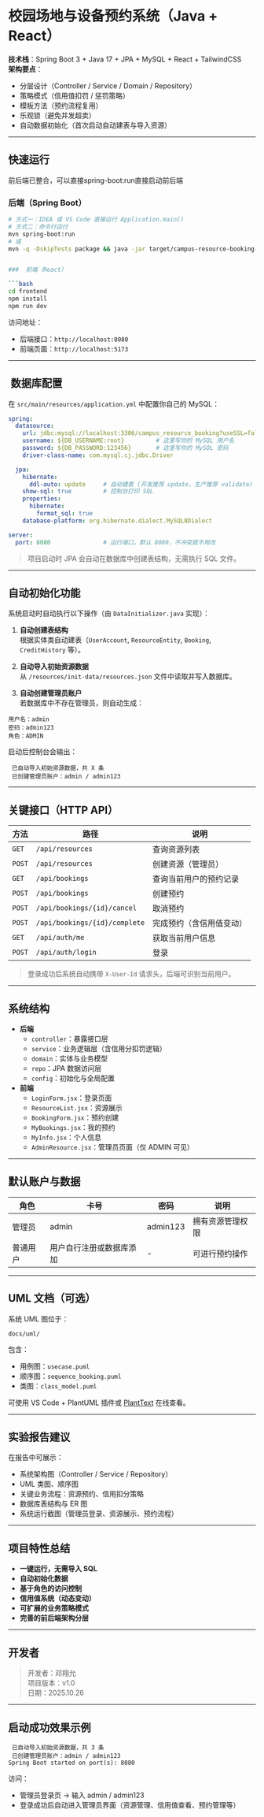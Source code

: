 #  校园场地与设备预约系统（Java + React）

**技术栈**：Spring Boot 3 + Java 17 + JPA + MySQL + React + TailwindCSS  
**架构要点**：
- 分层设计（Controller / Service / Domain / Repository）
- 策略模式（信用值扣罚 / 惩罚策略）
- 模板方法（预约流程复用）
- 乐观锁（避免并发超卖）
- 自动数据初始化（首次启动自动建表与导入资源）

---

##  快速运行
前后端已整合，可以直接spring-boot:run直接启动前后端

###  后端（Spring Boot）

```bash
# 方式一：IDEA 或 VS Code 直接运行 Application.main()
# 方式二：命令行运行
mvn spring-boot:run
# 或
mvn -q -DskipTests package && java -jar target/campus-resource-booking-0.1.0.jar


###  前端（React）

```bash
cd frontend
npm install
npm run dev
```

访问地址：
- 后端接口：`http://localhost:8080`
- 前端页面：`http://localhost:5173`

---

##  ️ 数据库配置

在 `src/main/resources/application.yml` 中配置你自己的 MySQL：

```yaml
spring:
  datasource:
    url: jdbc:mysql://localhost:3306/campus_resource_booking?useSSL=false&serverTimezone=Asia/Shanghai&allowPublicKeyRetrieval=true
    username: ${DB_USERNAME:root}         # 这里写你的 MySQL 用户名
    password: ${DB_PASSWORD:123456}       # 这里写你的 MySQL 密码
    driver-class-name: com.mysql.cj.jdbc.Driver

  jpa:
    hibernate:
      ddl-auto: update     # 自动建表 (开发推荐 update，生产推荐 validate)
    show-sql: true         # 控制台打印 SQL
    properties:
      hibernate:
        format_sql: true
    database-platform: org.hibernate.dialect.MySQL8Dialect

server:
  port: 8080               # 运行端口，默认 8080，不冲突就不用改
```

>  项目启动时 JPA 会自动在数据库中创建表结构，无需执行 SQL 文件。

---

##  自动初始化功能

系统启动时自动执行以下操作（由 `DataInitializer.java` 实现）：

1.  **自动创建表结构**  
   根据实体类自动建表（`UserAccount`, `ResourceEntity`, `Booking`, `CreditHistory` 等）。

2.  **自动导入初始资源数据**  
   从 `/resources/init-data/resources.json` 文件中读取并写入数据库。

3.  **自动创建管理员账户**  
   若数据库中不存在管理员，则自动生成：
   ```
   用户名：admin
   密码：admin123
   角色：ADMIN
   ```

启动后控制台会输出：
```
 已自动导入初始资源数据，共 X 条
 已创建管理员账户：admin / admin123
```

---

##  关键接口（HTTP API）

| 方法 | 路径 | 说明 |
|------|------|------|
| `GET` | `/api/resources` | 查询资源列表 |
| `POST` | `/api/resources` | 创建资源（管理员） |
| `GET` | `/api/bookings` | 查询当前用户的预约记录 |
| `POST` | `/api/bookings` | 创建预约 |
| `POST` | `/api/bookings/{id}/cancel` | 取消预约 |
| `POST` | `/api/bookings/{id}/complete` | 完成预约（含信用值变动） |
| `GET` | `/api/auth/me` | 获取当前用户信息 |
| `POST` | `/api/auth/login` | 登录 |

> 登录成功后系统自动携带 `X-User-Id` 请求头，后端可识别当前用户。

---

##  系统结构

- **后端**
    - `controller`：暴露接口层
    - `service`：业务逻辑层（含信用分扣罚逻辑）
    - `domain`：实体与业务模型
    - `repo`：JPA 数据访问层
    - `config`：初始化与全局配置
- **前端**
    - `LoginForm.jsx`：登录页面
    - `ResourceList.jsx`：资源展示
    - `BookingForm.jsx`：预约创建
    - `MyBookings.jsx`：我的预约
    - `MyInfo.jsx`：个人信息
    - `AdminResource.jsx`：管理员页面（仅 ADMIN 可见）

---

##  默认账户与数据

| 角色 | 卡号 | 密码 | 说明 |
|------|------|------|------|
| 管理员 | admin | admin123 | 拥有资源管理权限 |
| 普通用户 | 用户自行注册或数据库添加 | - | 可进行预约操作 |

---

##  UML 文档（可选）

系统 UML 图位于：
```
docs/uml/
```

包含：
- 用例图：`usecase.puml`
- 顺序图：`sequence_booking.puml`
- 类图：`class_model.puml`

可使用 VS Code + PlantUML 插件或 [PlantText](https://www.planttext.com/) 在线查看。

---

##  实验报告建议

在报告中可展示：
- 系统架构图（Controller / Service / Repository）
- UML 类图、顺序图
- 关键业务流程：资源预约、信用扣分策略
- 数据库表结构与 ER 图
- 系统运行截图（管理员登录、资源展示、预约流程）

---

##  项目特性总结

-  **一键运行，无需导入 SQL**
-  **自动初始化数据**
-  **基于角色的访问控制**
-  **信用值系统（动态变动）**
-  **可扩展的业务策略模式**
-  **完善的前后端架构分层**

---

## 开发者

> 开发者：邓翔允  
> 项目版本：v1.0  
> 日期：2025.10.26

---

##  启动成功效果示例

```
 已自动导入初始资源数据，共 3 条
 已创建管理员账户：admin / admin123
Spring Boot started on port(s): 8080
```

访问：
- 管理员登录页 → 输入 admin / admin123
- 登录成功后自动进入管理员界面（资源管理、信用值查看、预约管理等）
```



